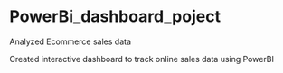 # PowerBi_dashboard_poject
Analyzed Ecommerce sales data

Created interactive dashboard to track online sales data using PowerBI
